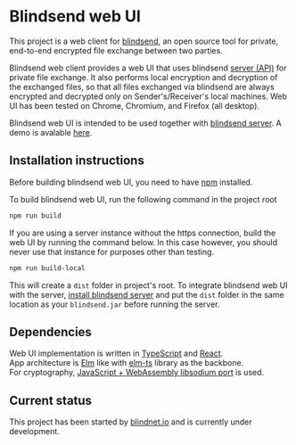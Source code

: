 # Blindsend web UI

This project is a web client for [blindsend](https://github.com/blindnet-io/blindsend), an open source tool for private, end-to-end encrypted file exchange between two parties.

Blindsend web client provides a web UI that uses blindsend [server (API)](https://github.com/blindnet-io/blindsend-be) for private file exchange. It also performs local encryption and decryption of the exchanged files, so that all files exchanged via blindsend are always encrypted and decrypted only on Sender's/Receiver's local machines. Web UI has been tested on Chrome, Chromium, and Firefox (all desktop).

Blindsend web UI is intended to be used together with [blindsend server](https://github.com/blindnet-io/blindsend-be). A demo is avalable [here](https://blindsend.xyz).

## Installation instructions

Before building blindsend web UI, you need to have [npm](https://www.npmjs.com/get-npm) installed.

To build blindsend web UI, run the following command in the project root
```bash
npm run build
```

If you are using a server instance without the https connection, build the web UI by running the command below. In this case however, you should never use that instance for purposes other than testing. 
```bash
npm run build-local
```

This will create a `dist` folder in project's root. To integrate blindsend web UI with the server, [install blindsend server](https://github.com/blindnet-io/blindsend-be) and put the `dist` folder in the same location as your `blindsend.jar` before running the server.

## Dependencies

Web UI implementation is written in [TypeScript](https://www.typescriptlang.org/) and [React](https://reactjs.org/).  
App architecture is [Elm](https://guide.elm-lang.org/architecture/) like with [elm-ts](https://github.com/gcanti/elm-ts) library as the backbone.  
For cryptography, [JavaScript + WebAssembly libsodium port](https://github.com/jedisct1/libsodium.js/) is used.  

## Current status
This project has been started by [blindnet.io](https://blindnet.io/) and is currently under development.  